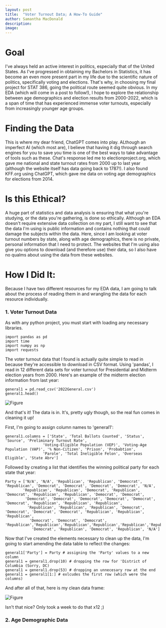 ```yaml
---
layout: post
title:  "Voter Turnout Data; A How-To Guide"
author: Samantha MacDonald 
description: 
image: 
---
```


# Goal   

I've always held an active interest in politics, especially that of the United States. As I've progressed in obtaining my Bachelors in Statistics, it has become an even more present part in my life due to the scientific nature of politics, specifically voting and elections. That's why, in choosing my final project for STAT 386, going the political route seemed quite obvious. In my EDA (which will come in a post to follow!), I hope to explore the relationship between age demographics and election results from 2000-2022, which is a span of time that has experienced immense voter turnouts, especially from increasingly younger age groups. 

# Finding the Data  
This is where my dear friend, ChatGPT comes into play. ALthough an imperfect AI (which most are), I believe that having it dig through search engines for you to save you time is one of the best ways to take advantage of tools such as these. Chat's response led me to electionproject.org, which gave me national and state turnout rates from 2000 up to last year (although the website itself has data going back to 1787!). I also found KFF.org using ChatGPT, which gave me data on voting age demographics for elections from 2014. 

# Is this Ethical?  
A huge part of statistics and data analysis is ensuring that what you're studying, or the data you're gathering, is done so ethically. Although an EDA doesn't require extensive data collection on my part, I still want to see that the data I'm using is public information and contains nothing that could damage the subjects within the data. Here, since I am looking at voter turnout numbers by state, along with age demographics, there is no private, personal information that I need to protect. The websites that I'm using also give you options to download (and therefore use) their data, so I also have no qualms about using the data from these websites. 


# How I Did It: 
Because I have two different resources for my EDA data, I am going to talk about the process of reading them in and wrangling the data for each resource individually. 

### 1. Voter Turnout Data 
As with any python project, you must start with loading any necessary libraries. 

``````
import pandas as pd 
import time 
import numpy as np 
import requests 
``````
The voter turnout data that I found is actually quite simple to read in because they're accessible to download in CSV format. Using 'pandas', I read in 12 different data sets for voter turnout for Presidential and Midterm election years from 2000. Here's an example of the midterm election information from last year: 

```````
general1 = pd.read_csv('2022General.csv') 
general1.head() 
````````
![Figure](/assets/images/general1head.jpg) 

And that's it! The data is in. It's, pretty ugly though, so the real fun comes in cleaning it up! 

First, I'm going to assign column names to 'general1': 
````````
general1.columns = ['State', 'Total Ballots Counted', 'Status', 'Source', 'Preliminary Turnout Rate', 
                 'Voting-Eligible Population (VEP)', 'Voting-Age Population (VAP)', '% Non-Citizen', 'Prison', 'Probabtion', 
                 'Parole', 'Total Ineligible Felon', 'Overseas Eligible', 'State Abrv']
`````````

Followed by creating a list that identifies the winning political party for each state that year: 
```````
Party = ['N/A', 'N/A', 'Republican', 'Republican', 'Democrat', 'Republican', 'Democrat', 'Democrat', 'Democrat', 'Democrat', 'N/A', 
        'Republican', 'Republican', 'Democrat', 'Republican', 'Democrat', 'Republican', 'Republican', 'Democrat', 'Democrat', 
         'Democrat', 'Democrat', 'Democrat', 'Democrat', 'Democrat', 'Democrat', 'Republican', 'Republican', 'Republican', 
          'Republican', 'Republican', 'Republican', 'Democrat', 'Democrat', 'Democrat', 'Democrat', 'Republican', 'Republican', 'Republican', 
           'Democrat', 'Democrat', 'Democrat', 'Republican','Republican','Republican','Republican','Republican','Republican','Republican',
            'Democrat', 'Republican', 'Democrat', 'Republican', 'N/A']
```````
Now that I've created the elements necessary to clean up the data, I'm going to start amending the data table to reflect the changes: 

``````
general1['Party'] = Party # assigning the 'Party' values to a new column
general1 = general1.drop(10) # dropping the row for 'District of Columbia (Sorry, DC) 
general1 = general1.drop(53) # dropping an unnecesary row at the end 
general1 = general1[1:] # exlcudes the first row (which were the columns) 
``````
And after all of that, here is my clean data frame: 

![Figure](/assets/images/new.jpg) 

Isn't that nice? Only took a week to do that x12 ;) 

### 2. Age Demographic Data 

